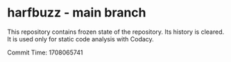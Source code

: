 # harfbuzz - main branch

This repository contains frozen state of the repository.
Its history is cleared. It is used only for static code
analysis with Codacy.

Commit Time: 1708065741